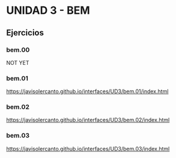 # UNIDAD 3 - BEM

## Ejercicios

### bem.00

NOT YET

### bem.01

https://javisolercanto.github.io/interfaces/UD3/bem.01/index.html

### bem.02

https://javisolercanto.github.io/interfaces/UD3/bem.02/index.html

### bem.03

https://javisolercanto.github.io/interfaces/UD3/bem.03/index.html
